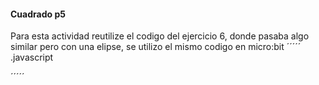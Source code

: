 #### Cuadrado p5

Para esta actividad reutilize el codigo del ejercicio 6, donde pasaba algo similar pero con una elipse, se utilizo el mismo codigo en micro:bit
´´´´´ .javascript


´´´´´

